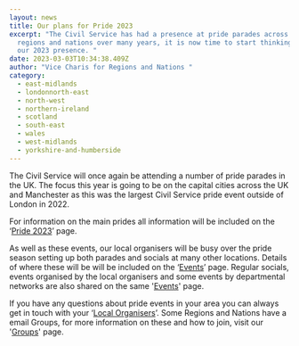 ```yaml
---
layout: news
title: Our plans for Pride 2023
excerpt: "The Civil Service has had a presence at pride parades across the
  regions and nations over many years, it is now time to start thinking about
  our 2023 presence. "
date: 2023-03-03T10:34:38.409Z
author: "Vice Charis for Regions and Nations "
category:
  - east-midlands
  - londonnorth-east
  - north-west
  - northern-ireland
  - scotland
  - south-east
  - wales
  - west-midlands
  - yorkshire-and-humberside
---
```

The Civil Service will once again be attending a number of pride parades in the UK. The focus this year is going to be on the capital cities across the UK and Manchester as this was the largest Civil Service pride event outside of London in 2022.

For information on the main prides all information will be included on the ‘[Pride 2023](https://www.civilservice.lgbt/topic/pride)’ page.

As well as these events, our local organisers will be busy over the pride season setting up both parades and socials at many other locations. Details of where these will be will be included on the ‘[Events](https://www.civilservice.lgbt/events/)’ page. Regular socials, events organised by the local organisers and some events by departmental networks are also shared on the same '[Events](https://www.civilservice.lgbt/events/)' page.

If you have any questions about pride events in your area you can always get in touch with your ‘[Local Organisers](https://www.civilservice.lgbt/team/)’. Some Regions and Nations have a email Groups, for more information on these and how to join, visit our '[Groups](https://www.civilservice.lgbt/groups/)' page.